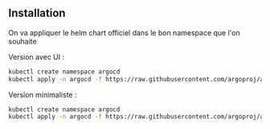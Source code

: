 ## Installation
On va appliquer le helm chart officiel dans le bon namespace que l'on souhaite

Version avec UI : 
```bash linenums="1"
kubectl create namespace argocd
kubectl apply -n argocd -f https://raw.githubusercontent.com/argoproj/argo-cd/stable/manifests/install.yaml
```

Version minimaliste :

```bash linenums="1"
kubectl create namespace argocd
kubectl apply -n argocd -f https://raw.githubusercontent.com/argoproj/argo-cd/stable/manifests/core-install.yaml
```